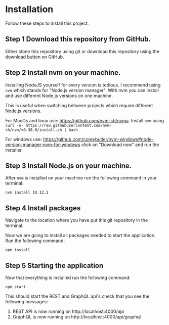 # Installation

Follow these steps to install this project:

## Step 1 Download this repository from GitHub.

Either clone this repository using git or download this repository
using the download button on GitHub.

## Step 2 Install nvm on your machine.

Installing NodeJS yourself for every version is tedious. I recommend
using `nvm` which stands for "Node.js version manager". With nvm
you can install and use different Node.js versions on one machine.

This is useful when switching between projects which require different
Node.js versions.

For MacOs and linux use: https://github.com/nvm-sh/nvma. Install
`nvm` using `curl -o- https://raw.githubusercontent.com/nvm-sh/nvm/v0.38.0/install.sh | bash`

For windows use: https://github.com/coreybutler/nvm-windows#node-version-manager-nvm-for-windows
click on "Download now" and run the installer.

## Step 3 Install Node.js on your machine.

After `nvm` is installed on your machine run the following command
in your terminal:

`nvm install 18.12.1` 

## Step 4 Install packages

Navigate to the location where you have put this git repository
in the terminal.

Now we are going to install all packages needed to start the
application. Run the following command:

`npm install`

## Step 5 Starting the application

Now that everything is installed run the following command:

`npm start`

This should start the REST and GraphQL api's check that you see
the following messages:

1. REST API is now running on http://localhost:4000/api
2. GraphQL is now running on http://localhost:4000/api/graphql